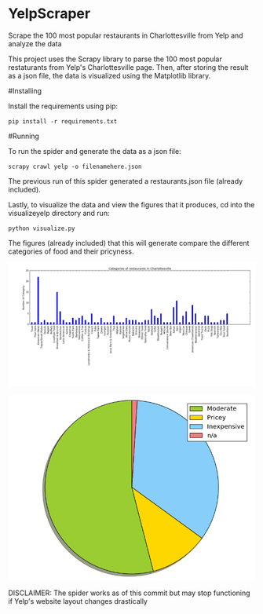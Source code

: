 # YelpScraper
Scrape the 100 most popular restaurants in Charlottesville from Yelp and analyze the data

This project uses the Scrapy library to parse the 100 most popular restaturants from Yelp's Charlottesville page.
Then, after storing the result as a json file, the data is visualized using the Matplotlib library.

#Installing

Install the requirements using pip:

```
pip install -r requirements.txt
```

#Running

To run the spider and generate the data as a json file:

```
scrapy crawl yelp -o filenamehere.json
```

The previous run of this spider generated a restaurants.json file (already included).

Lastly, to visualize the data and view the figures that it produces, cd into the visualizeyelp directory and run:

```
python visualize.py
```

The figures (already included) that this will generate compare the different categories of food and their pricyness.

![alt text](visualizeyelp/foodtypes.png "What types of food are abundant at Charlottesville?")

![alt text](visualizeyelp/pricyness.png "How expensive are the restaurants?")

DISCLAIMER: The spider works as of this commit but may stop functioning if Yelp's website layout changes drastically
